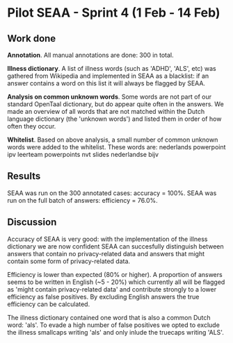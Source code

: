 # Pilot SEAA - Sprint 4 (1 Feb - 14 Feb)

## Work done

**Annotation**. All manual annotations are done: 300 in total.

**Illness dictionary**. A list of illness words (such as 'ADHD', 'ALS', etc) was gathered from Wikipedia and implemented in SEAA as a blacklist: if an answer contains a word on this list it will always be flagged by SEAA.

**Analysis on common unknown words**. Some words are not part of our standard OpenTaal dictionary, but do appear quite often in the answers. We made an overview of all words that are not matched within the Dutch language dictionary (the 'unknown words') and listed them in order of how often they occur.

**Whitelist**. Based on above analysis, a small number of common unknown words were added to the whitelist. These words are:
nederlands
powerpoint
ipv
leerteam
powerpoints
nvt
slides
nederlandse
bijv

## Results

SEAA was run on the 300 annotated cases:  accuracy = 100%.
SEAA was run on the full batch of answers: efficiency = 76.0%.

## Discussion

Accuracy of SEAA is very good: with the implementation of the illness dictionary we are now confident SEAA can succesfully distinguish between answers that contain no privacy-related data and answers that might contain some form of privacy-related data.

Efficiency is lower than expected (80% or higher). A proportion of answers seems to be written in English (~5 - 20%) which currently all will be flagged as 'might contain privacy-related data' and contribute strongly to a lower efficiency as false positives. By excluding English answers the true efficiency can be calculated.

The illness dictionary contained one word that is also a common Dutch word: 'als'. To evade a high number of false positives we opted to exclude the illness smallcaps writing 'als' and only inlude the truecaps writing 'ALS'.
